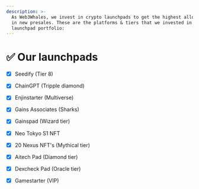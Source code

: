 ```yaml
---
description: >-
  As Web3Whales, we invest in crypto launchpads to get the highest allocations
  in new presales. These are the platforms & tiers that we invested in and our
  launchpad portfolio:
---
```


# ✅ Our launchpads

* [x] Seedify (Tier 8)
* [x] ChainGPT (Tripple diamond)
* [x] Enjinstarter (Multiverse)
* [x] Gains Associates (Sharks)
* [x] Gainspad (Wizard tier)
* [x] Neo Tokyo S1 NFT
* [x] 20 Nexus NFT's (Mythical tier)
* [x] Aitech Pad (Diamond tier)
* [x] Dexcheck Pad (Oracle tier)
* [x] Gamestarter (VIP)


